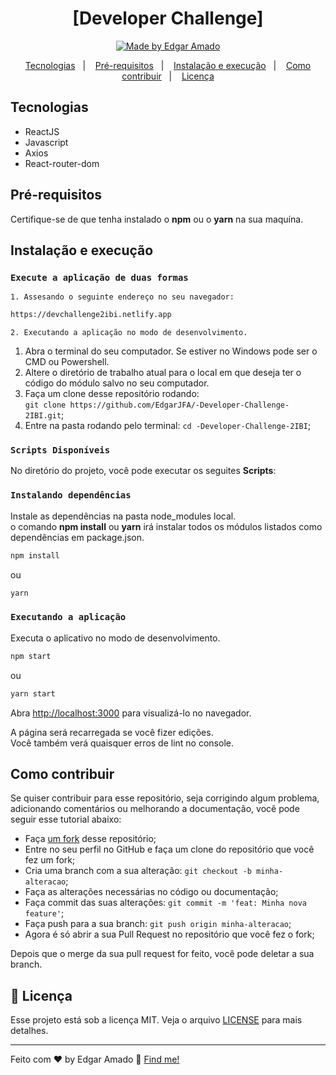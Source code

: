 <h1 align="center">[Developer Challenge]</h1>
<p align="center">
<a href="https://www.linkedin.com/in/edgar-amado-52478619a/">
    <img alt="Made by Edgar Amado" src="https://img.shields.io/badge/made%20by-Edgar Amado -%237159C1">
  </a>
</p>

<p align="center">
  <a href="#tecnologias">Tecnologias</a>&nbsp;&nbsp;&nbsp;|&nbsp;&nbsp;&nbsp;
  <a href="#pré-requisitos">Pré-requisitos</a>&nbsp;&nbsp;&nbsp;|&nbsp;&nbsp;&nbsp;
  <a href="#instalação-e-execução">Instalação e execução</a>&nbsp;&nbsp;&nbsp;|&nbsp;&nbsp;&nbsp;
  <a href="#como-contribuir">Como contribuir</a>&nbsp;&nbsp;&nbsp;|&nbsp;&nbsp;&nbsp;
  <a href="#memo-licença">Licença</a>
</p>

## Tecnologias

- ReactJS
- Javascript
- Axios
- React-router-dom

## Pré-requisitos

Certifique-se de que tenha instalado o **npm** ou o **yarn** na sua maquína.

## Instalação e execução

### `Execute a aplicação de duas formas`

`1. Assesando o seguinte endereço no seu navegador:`
```sh
https://devchallenge2ibi.netlify.app
```

`2. Executando a aplicação no modo de desenvolvimento.`

1. Abra o terminal do seu computador. Se estiver no Windows pode ser o CMD ou Powershell.
2. Altere o diretório de trabalho atual para o local em que deseja ter o código do módulo salvo no seu computador.
3. Faça um clone desse repositório rodando: <br> `git clone https://github.com/EdgarJFA/-Developer-Challenge-2IBI.git`;
4. Entre na pasta rodando pelo terminal: `cd -Developer-Challenge-2IBI`;

### `Scripts Disponíveis`
No diretório do projeto, você pode executar os seguites **Scripts**:

### `Instalando dependências`
Instale as dependências na pasta node_modules local.<br />
o comando **npm install** ou **yarn** irá instalar todos os módulos listados como dependências em package.json.

```sh
npm install
```
ou

```sh
yarn
```

### `Executando a aplicação`

Executa o aplicativo no modo de desenvolvimento.<br />

```sh
npm start
```
ou

```sh
yarn start
```
Abra [http://localhost:3000](http://localhost:3000) para visualizá-lo no navegador.

A página será recarregada se você fizer edições.<br />
Você também verá quaisquer erros de lint no console.

## Como contribuir

Se quiser contribuir para esse repositório, seja corrigindo algum problema, adicionando comentários ou melhorando a documentação, você pode seguir esse tutorial abaixo:<br />
- Faça [um fork](https://help.github.com/pt/github/getting-started-with-github/fork-a-repo) desse repositório;
- Entre no seu perfil no GitHub e faça um clone do repositório que você fez um fork;
- Cria uma branch com a sua alteração: `git checkout -b minha-alteracao`;
- Faça as alterações necessárias no código ou documentação;
- Faça commit das suas alterações: `git commit -m 'feat: Minha nova feature'`;
- Faça push para a sua branch: `git push origin minha-alteracao`;
- Agora é só abrir a sua Pull Request no repositório que você fez o fork;

Depois que o merge da sua pull request for feito, você pode deletar a sua branch.

## :memo: Licença

Esse projeto está sob a licença MIT. Veja o arquivo [LICENSE](LICENSE) para mais detalhes.

---

Feito com ♥ by Edgar Amado :wave: [Find me!](https://www.linkedin.com/in/edgar-amado-52478619a/)